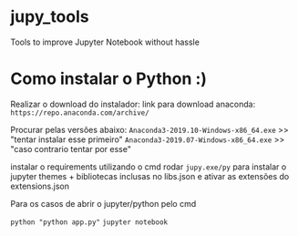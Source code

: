 # jupy_tools
 Tools to improve Jupyter Notebook without hassle

# Como instalar o Python :)
Realizar o download do instalador:
link para download anaconda: `https://repo.anaconda.com/archive/`

Procurar pelas versões abaixo:
`Anaconda3-2019.10-Windows-x86_64.exe` >> "tentar instalar esse primeiro"
`Anaconda3-2019.07-Windows-x86_64.exe` >> "caso contrario tentar por esse"

instalar o requirements utilizando o cmd
rodar `jupy.exe/py` para instalar o jupyter themes + bibliotecas inclusas no libs.json e ativar as extensões do extensions.json

Para os casos de abrir o jupyter/python pelo cmd

```python "python app.py"```
```jupyter notebook```
